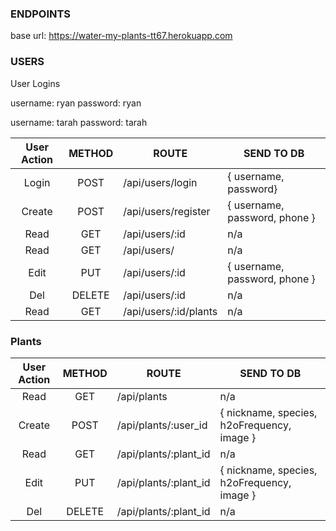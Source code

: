 
### ENDPOINTS
base url: https://water-my-plants-tt67.herokuapp.com
### USERS

User Logins 

username: ryan password: ryan

username: tarah password: tarah

| User Action | METHOD | ROUTE                      | SEND TO DB                           |
| :---------: | :----: | ---------------------      | ------------------------------------ |
|    Login    |  POST  | /api/users/login           | { username, password}                |
|   Create    |  POST  | /api/users/register        | { username, password, phone }        |
|    Read     |  GET   | /api/users/:id             | n/a                                  |
|    Read     |  GET   | /api/users/                | n/a                                  |
|    Edit     |  PUT   | /api/users/:id             | { username, password, phone }        |
|     Del     | DELETE | /api/users/:id             | n/a                                  |
|    Read     |  GET   | /api/users/:id/plants      | n/a                                  |

### Plants

| User Action | METHOD | ROUTE                    | SEND TO DB                                          |
| :---------: | :----: | ---------------          | --------------------------------------------------- |
|    Read     |  GET   | /api/plants              | n/a                                                 |
|   Create    |  POST  | /api/plants/:user_id     | { nickname, species, h2oFrequency, image }                 |
|    Read     |  GET   | /api/plants/:plant_id    | n/a                                                 |
|    Edit     |  PUT   | /api/plants/:plant_id    | { nickname, species, h2oFrequency, image }                 |
|     Del     | DELETE | /api/plants/:plant_id    | n/a                                                 |
